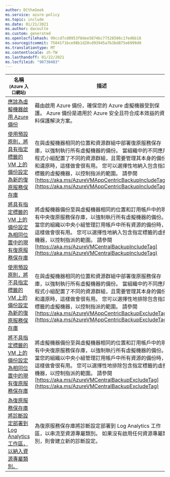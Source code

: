 ```yaml
---
author: DCtheGeek
ms.service: azure-policy
ms.topic: include
ms.date: 01/21/2021
ms.author: dacoulte
ms.custom: generated
ms.openlocfilehash: 99ccd7cd0953f8dee5874bc77528586c1fed6b18
ms.sourcegitcommit: 75041f1bce98b1d20cd93945a7b3bd875e6999d0
ms.translationtype: MT
ms.contentlocale: zh-TW
ms.lasthandoff: 01/22/2021
ms.locfileid: "98738483"
---
```

|名稱<br /><sub>(Azure 入口網站)</sub> |描述 |效果 |版本<br /><sub>(GitHub)</sub> |
|---|---|---|---|
|[應該為虛擬機器啟用 Azure 備份](https://portal.azure.com/#blade/Microsoft_Azure_Policy/PolicyDetailBlade/definitionId/%2Fproviders%2FMicrosoft.Authorization%2FpolicyDefinitions%2F013e242c-8828-4970-87b3-ab247555486d) |藉由啟用 Azure 備份，確保您的 Azure 虛擬機器受到保護。 Azure 備份是適用於 Azure 安全且符合成本效益的資料保護解決方案。 |AuditIfNotExists, Disabled |[1.0.1](https://github.com/Azure/azure-policy/blob/master/built-in-policies/policyDefinitions/Backup/VirtualMachines_EnableAzureBackup_Audit.json) |
|[使用預設原則，將具有指定標籤的 VM 上的備份設定為新的復原服務保存庫](https://portal.azure.com/#blade/Microsoft_Azure_Policy/PolicyDetailBlade/definitionId/%2Fproviders%2FMicrosoft.Authorization%2FpolicyDefinitions%2F83644c87-93dd-49fe-bf9f-6aff8fd0834e) |在與虛擬機器相同的位置和資源群組中部署復原服務保存庫，以強制執行所有虛擬機器的備份。 當組織中的不同應用程式小組配置了不同的資源群組，且需要管理其本身的備份和還原時，這樣做會很有用。 您可以選擇性地納入包含指定標籤的虛擬機器，以控制指派的範圍。 請參閱 [https://aka.ms/AzureVMAppCentricBackupIncludeTag](https://aka.ms/AzureVMAppCentricBackupIncludeTag) |deployIfNotExists |[1.0.0-preview](https://github.com/Azure/azure-policy/blob/master/built-in-policies/policyDefinitions/Backup/VirtualMachineApplicationCentricBackup_Backup_Deploy_WithTag.json) |
|[將具有指定標籤的 VM 上的備份設定為相同位置中的現有復原服務保存庫](https://portal.azure.com/#blade/Microsoft_Azure_Policy/PolicyDetailBlade/definitionId/%2Fproviders%2FMicrosoft.Authorization%2FpolicyDefinitions%2F345fa903-145c-4fe1-8bcd-93ec2adccde8) |將虛擬機器備份至與虛擬機器相同的位置和訂用帳戶中的現有中央復原服務保存庫，以強制執行所有虛擬機器的備份。 當您的組織以中央小組管理訂用帳戶中所有資源的備份時，這樣做會很有用。 您可以選擇性地納入包含指定標籤的虛擬機器，以控制指派的範圍。 請參閱 [https://aka.ms/AzureVMCentralBackupIncludeTag](https://aka.ms/AzureVMCentralBackupIncludeTag) |deployIfNotExists、auditIfNotExists、disabled |[1.0.0-preview](https://github.com/Azure/azure-policy/blob/master/built-in-policies/policyDefinitions/Backup/VirtualMachineWithTag_Backup_Deploy.json) |
|[使用預設原則，將不具指定標籤的 VM 上的備份設定為新的復原服務保存庫](https://portal.azure.com/#blade/Microsoft_Azure_Policy/PolicyDetailBlade/definitionId/%2Fproviders%2FMicrosoft.Authorization%2FpolicyDefinitions%2F98d0b9f8-fd90-49c9-88e2-d3baf3b0dd86) |在與虛擬機器相同的位置和資源群組中部署復原服務保存庫，以強制執行所有虛擬機器的備份。 當組織中的不同應用程式小組配置了不同的資源群組，且需要管理其本身的備份和還原時，這樣做會很有用。 您可以選擇性地排除包含指定標籤的虛擬機器，以控制指派的範圍。 請參閱 [https://aka.ms/AzureVMAppCentricBackupExcludeTag](https://aka.ms/AzureVMAppCentricBackupExcludeTag) |deployIfNotExists |[1.0.0-preview](https://github.com/Azure/azure-policy/blob/master/built-in-policies/policyDefinitions/Backup/VirtualMachineApplicationCentricBackup_Backup_Deploy_WithOutTag.json) |
|[將不具指定標籤的 VM 上的備份設定為相同位置中的現有復原服務保存庫](https://portal.azure.com/#blade/Microsoft_Azure_Policy/PolicyDetailBlade/definitionId/%2Fproviders%2FMicrosoft.Authorization%2FpolicyDefinitions%2F09ce66bc-1220-4153-8104-e3f51c936913) |將虛擬機器備份至與虛擬機器相同的位置和訂用帳戶中的現有中央復原服務保存庫，以強制執行所有虛擬機器的備份。 當您的組織以中央小組管理訂用帳戶中所有資源的備份時，這樣做會很有用。 您可以選擇性地排除包含指定標籤的虛擬機器，以控制指派的範圍。 請參閱 [https://aka.ms/AzureVMCentralBackupExcludeTag](https://aka.ms/AzureVMCentralBackupExcludeTag) |deployIfNotExists、auditIfNotExists、disabled |[1.1.0](https://github.com/Azure/azure-policy/blob/master/built-in-policies/policyDefinitions/Backup/VirtualMachineBackup_Backup_DeployIfNotExists.json) |
|[為復原服務保存庫將診斷設定部署到 Log Analytics 工作區，以納入資源專屬類別。](https://portal.azure.com/#blade/Microsoft_Azure_Policy/PolicyDetailBlade/definitionId/%2Fproviders%2FMicrosoft.Authorization%2FpolicyDefinitions%2Fc717fb0c-d118-4c43-ab3d-ece30ac81fb3) |為復原服務保存庫將診斷設定部署到 Log Analytics 工作區，以串流至資源專屬類別。 如果沒有啟用任何資源專屬類別，則會建立新的診斷設定。 |deployIfNotExists |[1.0.1-preview](https://github.com/Azure/azure-policy/blob/master/built-in-policies/policyDefinitions/Backup/EnableRecoveryServiceVaultDiagnosticSetting_Backup_DeployIfNotExist.json) |
